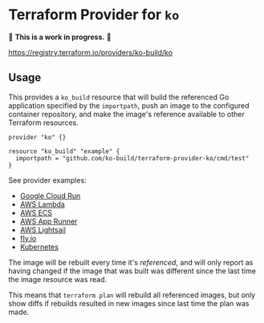 # Terraform Provider for `ko`

🚨 **This is a work in progress.** 🚨

https://registry.terraform.io/providers/ko-build/ko

## Usage

This provides a `ko_build` resource that will build the referenced Go application specified by the `importpath`, push an image to the configured container repository, and make the image's reference available to other Terraform resources.

```
provider "ko" {}

resource "ko_build" "example" {
  importpath = "github.com/ko-build/terraform-provider-ko/cmd/test"
}
```

See provider examples:

- [Google Cloud Run](./provider-examples/cloudrun/README.md)
- [AWS Lambda](./provider-examples/lambda/README.md)
- [AWS ECS](./provider-examples/ecs/README.md)
- [AWS App Runner](./provider-examples/apprunner/README.md)
- [AWS Lightsail](./provider-examples/lightsail/README.md)
- [fly.io](./provider-examples/fly.io/README.md)
- [Kubernetes](./provider-examples/kubernetes/README.md)

The image will be rebuilt every time it's _referenced_, and will only report as having changed if the image that was built was different since the last time the image resource was read.

This means that `terraform plan` will rebuild all referenced images, but only show diffs if rebuilds resulted in new images since last time the plan was made.
